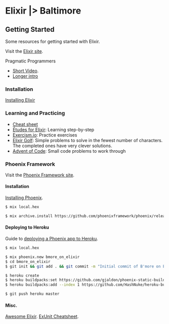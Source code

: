 # Elixir |> Baltimore

## Getting Started

Some resources for getting started with Elixir.

Visit the [Elixir site](http://elixir-lang.org).

Pragmatic Programmers 
- [Short Video](https://www.youtube.com/watch?v=hht9s6nAAx8&feature=youtu.be).
- [Longer intro](https://www.youtube.com/watch?v=a-off4Vznjs&feature=youtu.be)

### Installation
[Installing Elixir](http://elixir-lang.org/install.html)


### Learning and Practicing

* [Cheat sheet](https://media.pragprog.com/titles/elixir/ElixirCheat.pdf)
* [Études for Elixir](http://chimera.labs.oreilly.com/books/1234000001642): Learning step-by-step 
* [Exercism.io](http://exercism.io/languages/elixir): Practice exercises
* [Elixir Golf](http://elixirgolf.com/): Simple problems to solve in the fewest number of characters. The completed ones have very clever solutions.
* [Advent of Code](http://adventofcode.com): Small code problems to work through


### Phoenix Framework
Visit the [Phoenix Framework site](http://www.phoenixframework.org/).

#### Installation
[Installing Phoenix](http://www.phoenixframework.org/docs/installation).

````bash
$ mix local.hex

$ mix archive.install https://github.com/phoenixframework/phoenix/releases/download/v1.0.4/phoenix_new-1.0.4.ez
````
#### Deploying to Heroku
Guide to [deploying a Phoenix app to Heroku](http://wsmoak.net/2015/07/05/phoenix-on-heroku.html).

````bash
$ mix local.hex

$ mix phoenix.new bmore_on_elixir
$ cd bmore_on_elixir
$ git init && git add . && git commit -m "Initial commit of B'more on Elixir app."

$ heroku create
$ heroku buildpacks:set https://github.com/gjaldon/phoenix-static-buildpack
$ heroku buildpacks:add --index 1 https://github.com/HashNuke/heroku-buildpack-elixir

$ git push heroku master
````

#### Misc.
[Awesome Elixir](https://github.com/h4cc/awesome-elixir).
[ExUnit Cheatsheet](http://blog.lucidsimple.com/2016/01/31/exunit-cheat-sheet.html).

